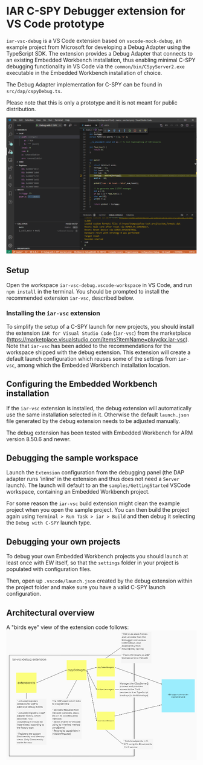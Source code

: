 # IAR C-SPY Debugger extension for VS Code prototype

`iar-vsc-debug` is a VS Code extension based on `vscode-mock-debug`, an example project
from Microsoft for developing a Debug Adapter using the TypeScript SDK.
The extension provides a Debug Adapter that connects to an existing Embedded Workbench installation,
thus enabling minimal C-SPY debugging functionality in VS Code via the `common/bin/CSpyServer2.exe` executable
in the Embedded Workbench installation of choice.

The Debug Adapter implementation for C-SPY can be found in `src/dap/cspyDebug.ts`.

Please note that this is only a prototype and it is not meant for public distribution.

![Screenshot](md-images/debug-session-screenshot.png)

## Setup
Open the workspace `iar-vsc-debug.vscode-workspace` in VS Code, and run `npm install` in the terminal. You should be prompted to install the recommended extension `iar-vsc`, described below.
### Installing the `iar-vsc` extension

To simplify the setup of a C-SPY launch for new projects, you should install the extension
`IAR for Visual Studio Code` (`iar-vsc`) from the marketplace (<https://marketplace.visualstudio.com/items?itemName=pluyckx.iar-vsc>).
Note that `iar-vsc` has been added to the recommendations for the workspace shipped with the debug extension.
This extension will create a default launch configuration which reuses some of the settings from `iar-vsc`, among which the
Embedded Workbench installation location.

## Configuring the Embedded Workbench installation

If the `iar-vsc` extension is installed, the debug extension will automatically use the same installation selected in it.
Otherwise the default `launch.json` file generated by the debug extension needs to be adjusted manually.

The debug extension has been tested with Embedded Workbench for ARM version 8.50.6 and newer.

## Debugging the sample workspace

Launch the `Extension` configuration from the debugging panel (the DAP adapter runs 'inline' in the extension and thus does not need a `Server` launch).
The launch will default to an the `samples/GettingStarted` VSCode workspace, containing an
Embedded Workbench project.

For some reason the `iar-vsc` build extension might clean the example project when you open the sample project. You can then build the project again using `Terminal > Run Task > iar > Build` and then debug it
selecting the `Debug with C-SPY` launch type.

## Debugging your own projects

To debug your own Embedded Workbench projects you should launch at least once with EW itself, so that
the `settings` folder in your project is populated with configuration files.

Then, open up `.vscode/launch.json` created by the debug extension within the project folder and make sure
you have a valid C-SPY launch configuration.

## Architectural overview
A "birds eye" view of the extension code follows:
![Architecture diagram](md-images/artchitecture-overview.png)
